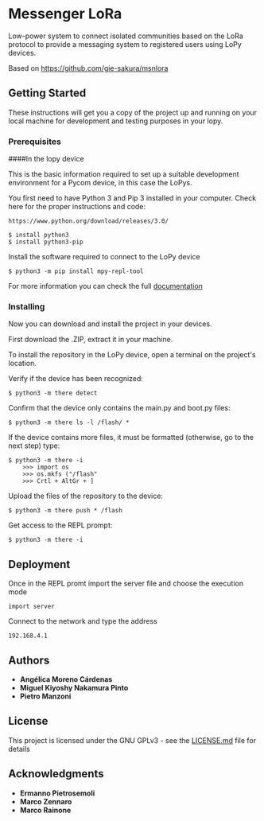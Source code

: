 # Messenger LoRa

Low-power system to connect isolated communities based on the LoRa protocol to provide a messaging system to registered users using LoPy devices.

Based on https://github.com/gie-sakura/msnlora

## Getting Started

These instructions will get you a copy of the project up and running on your local machine for development and testing purposes in your lopy.

### Prerequisites

####In the lopy device

This is the basic information required to set up a suitable development environment for a Pycom device, in this case the LoPys.

You first need to have Python 3 and Pip 3 installed in your computer. Check here for the proper instructions and code:
```
https://www.python.org/download/releases/3.0/

$ install python3
$ install python3-pip
```

Install the software required to connect to the LoPy device
```
$ python3 -m pip install mpy-repl-tool
```

For more information you can check the full [documentation](https://docs.pycom.io/)

### Installing

Now you can download and install the project in your devices.

First download the .ZIP, extract it in your machine.

To install the repository in the LoPy device, open a terminal on the project's location.

Verify if the device has been recognized:
```
$ python3 -m there detect
```

Confirm that the device only contains the main.py and boot.py files:
```
$ python3 -m there ls -l /flash/ *
```

If the device contains more files, it must be formatted (otherwise, go to the next step) type:
```
$ python3 -m there -i
	>>> import os
    >>> os.mkfs ("/flash"
    >>> Crtl + AltGr + ]
```

Upload the files of the repository to the device:
```
$ python3 -m there push * /flash
```

Get access to the REPL prompt:
```
$ python3 -m there -i
```

## Deployment

Once in the REPL promt import the server file and choose the execution mode
```
import server
```
Connect to the network and type the address
```
192.168.4.1
```

## Authors

* **Angélica Moreno Cárdenas**
* **Miguel Kiyoshy Nakamura Pinto**
* **Pietro Manzoni**

## License

This project is licensed under the GNU GPLv3 - see the [LICENSE.md](license.md) file for details

## Acknowledgments

* **Ermanno Pietrosemoli**
* **Marco Zennaro**
* **Marco Rainone**